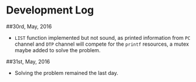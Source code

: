 Development Log
===============

##30rd, May, 2016

  * `LIST` function implemented but not sound, as printed information from `PC` channel and `DTP` channel will compete
   for the `printf` resources, a mutex maybe added to solve the problem.
   
   
##31st, May, 2016

  * Solving the problem remained the last day.